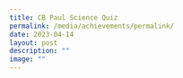```yaml
---
title: CB Paul Science Quiz
permalink: /media/achievements/permalink/
date: 2023-04-14
layout: post
description: ""
image: ""
---
```

